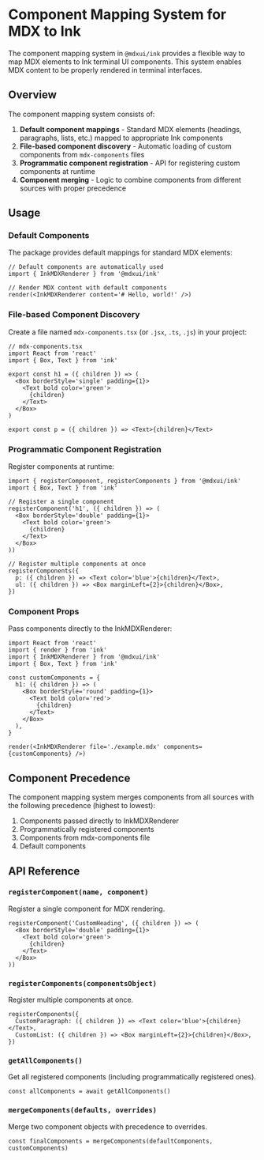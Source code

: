 # Component Mapping System for MDX to Ink

The component mapping system in `@mdxui/ink` provides a flexible way to map MDX elements to Ink terminal UI components. This system enables MDX content to be properly rendered in terminal interfaces.

## Overview

The component mapping system consists of:

1. **Default component mappings** - Standard MDX elements (headings, paragraphs, lists, etc.) mapped to appropriate Ink components
2. **File-based component discovery** - Automatic loading of custom components from `mdx-components` files
3. **Programmatic component registration** - API for registering custom components at runtime
4. **Component merging** - Logic to combine components from different sources with proper precedence

## Usage

### Default Components

The package provides default mappings for standard MDX elements:

```tsx
// Default components are automatically used
import { InkMDXRenderer } from '@mdxui/ink'

// Render MDX content with default components
render(<InkMDXRenderer content='# Hello, world!' />)
```

### File-based Component Discovery

Create a file named `mdx-components.tsx` (or `.jsx`, `.ts`, `.js`) in your project:

```tsx
// mdx-components.tsx
import React from 'react'
import { Box, Text } from 'ink'

export const h1 = ({ children }) => (
  <Box borderStyle='single' padding={1}>
    <Text bold color='green'>
      {children}
    </Text>
  </Box>
)

export const p = ({ children }) => <Text>{children}</Text>
```

### Programmatic Component Registration

Register components at runtime:

```tsx
import { registerComponent, registerComponents } from '@mdxui/ink'
import { Box, Text } from 'ink'

// Register a single component
registerComponent('h1', ({ children }) => (
  <Box borderStyle='double' padding={1}>
    <Text bold color='green'>
      {children}
    </Text>
  </Box>
))

// Register multiple components at once
registerComponents({
  p: ({ children }) => <Text color='blue'>{children}</Text>,
  ul: ({ children }) => <Box marginLeft={2}>{children}</Box>,
})
```

### Component Props

Pass components directly to the InkMDXRenderer:

```tsx
import React from 'react'
import { render } from 'ink'
import { InkMDXRenderer } from '@mdxui/ink'
import { Box, Text } from 'ink'

const customComponents = {
  h1: ({ children }) => (
    <Box borderStyle='round' padding={1}>
      <Text bold color='red'>
        {children}
      </Text>
    </Box>
  ),
}

render(<InkMDXRenderer file='./example.mdx' components={customComponents} />)
```

## Component Precedence

The component mapping system merges components from all sources with the following precedence (highest to lowest):

1. Components passed directly to InkMDXRenderer
2. Programmatically registered components
3. Components from mdx-components file
4. Default components

## API Reference

### `registerComponent(name, component)`

Register a single component for MDX rendering.

```tsx
registerComponent('CustomHeading', ({ children }) => (
  <Box borderStyle='double' padding={1}>
    <Text bold color='green'>
      {children}
    </Text>
  </Box>
))
```

### `registerComponents(componentsObject)`

Register multiple components at once.

```tsx
registerComponents({
  CustomParagraph: ({ children }) => <Text color='blue'>{children}</Text>,
  CustomList: ({ children }) => <Box marginLeft={2}>{children}</Box>,
})
```

### `getAllComponents()`

Get all registered components (including programmatically registered ones).

```tsx
const allComponents = await getAllComponents()
```

### `mergeComponents(defaults, overrides)`

Merge two component objects with precedence to overrides.

```tsx
const finalComponents = mergeComponents(defaultComponents, customComponents)
```
